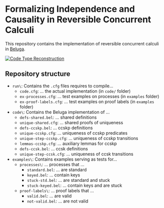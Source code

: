 # Formalizing Independence and Causality in Reversible Concurrent Calculi

This repository contains the implementation of reversible concurrent calculi in [Beluga](https://complogic.cs.mcgill.ca/beluga/index.html).

[![Code Type Reconstruction](https://github.com/CinRC/Formalizing-Independence-and-Causality-in-Reversible-Concurrent-Calculi/actions/workflows/main.yml/badge.svg)](https://github.com/CinRC/Formalizing-Independence-and-Causality-in-Reversible-Concurrent-Calculi/actions/workflows/main.yml)

## Repository structure

- `run\`: Contains the `.cfg` files requires to compile…
  + `code.cfg`: … the actual implementation (in `code/` folder)
  + `ex-processes.cfg`: … test examples on processes (in `examples` folder)
  + `ex-proof-labels.cfg`: … test examples on proof labels (in `examples` folder)
- `code\`: Contains the Beluga implementation of …
  + `defs-shared.bel`: … shared definitions
  + `unique-shared.cfg`: … shared proofs of uniqueness
  + `defs-ccskp.bel`: … ccskp definitions
  + `unique-ccskp.cfg`: … uniqueness of ccskp predicates
  + `unique-step-ccskp.cfg`: … uniqueness of ccskp transitions
  + `lemmas-ccskp.cfg`: … auxiliary lemmas for ccskp
  + `defs-ccsk.bel`: … ccsk definitions
  + `unique-step-ccsk.cfg`: … uniqueness of ccsk transitions
- `examples\`: Contains examples serving as tests for…
  + `processes\`: … processes that …
    * `standard.bel`: … are standard
    * `keyed.bel`: … contain keys
    * `stuck-std.bel`: … are standard and stuck
    * `stuck-keyed.bel`: … contain keys and are stuck
  + `proof-labels\`: … proof labels that …
    * `valid.bel`: … are valid
    * `not-valid.bel`: … are not valid
